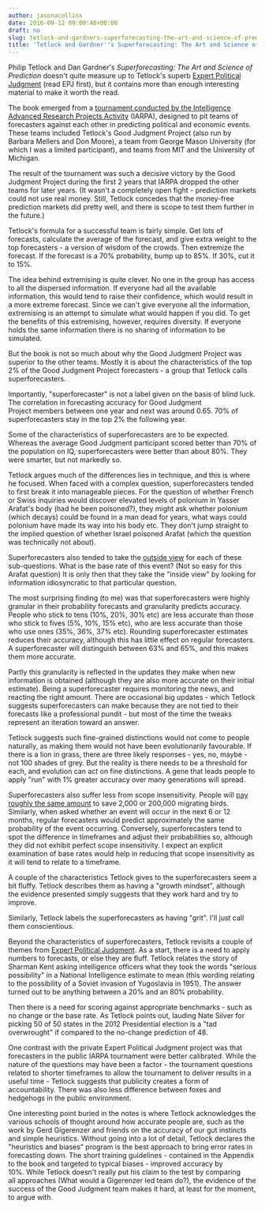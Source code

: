 ```yaml
---
author: jasonacollins
date: 2016-09-12 09:00:48+00:00
draft: no
slug: tetlock-and-gardners-superforecasting-the-art-and-science-of-prediction
title: 'Tetlock and Gardner''s Superforecasting: The Art and Science of Prediction'
---
```


Philip Tetlock and Dan Gardner's *Superforecasting: The Art and Science of Prediction* doesn't quite measure up to Tetlock's superb [Expert Political Judgment](https://jasoncollins.blog/tetlocks-expert-political-judgment-how-good-is-it-how-can-we-know/) (read EPJ first), but it contains more than enough interesting material to make it worth the read.

The book emerged from a [tournament conducted by the Intelligence Advanced Research Projects Activity](https://en.wikipedia.org/wiki/Aggregative_Contingent_Estimation) (IARPA), designed to pit teams of forecasters against each other in predicting political and economic events. These teams included Tetlock's Good Judgment Project (also run by Barbara Mellers and Don Moore), a team from George Mason University (for which I was a limited participant), and teams from MIT and the University of Michigan.

The result of the tournament was such a decisive victory by the Good Judgment Project during the first 2 years that IARPA dropped the other teams for later years. (It wasn't a completely open fight - prediction markets could not use real money. Still, Tetlock concedes that the money-free prediction markets did pretty well, and there is scope to test them further in the future.)

Tetlock's formula for a successful team is fairly simple. Get lots of forecasts, calculate the average of the forecast, and give extra weight to the top forecasters - a version of wisdom of the crowds. Then extremize the forecast. If the forecast is a 70% probability, bump up to 85%. If 30%, cut it to 15%.

The idea behind extremising is quite clever. No one in the group has access to all the dispersed information. If everyone had all the available information, this would tend to raise their confidence, which would result in a more extreme forecast. Since we can't give everyone all the information, extremising is an attempt to simulate what would happen if you did. To get the benefits of this extremising, however, requires diversity. If everyone holds the same information there is no sharing of information to be simulated.

But the book is not so much about why the Good Judgment Project was superior to the other teams. Mostly it is about the characteristics of the top 2% of the Good Judgment Project forecasters - a group that Tetlock calls superforecasters.

Importantly, "superforecaster" is not a label given on the basis of blind luck. The correlation in forecasting accuracy for Good Judgment Project members between one year and next was around 0.65. 70% of superforecasters stay in the top 2% the following year.

Some of the characteristics of superforecasters are to be expected. Whereas the average Good Judgment participant scored better than 70% of the population on IQ, superforecasters were better than about 80%. They were smarter, but not markedly so.

Tetlock argues much of the differences lies in technique, and this is where he focused. When faced with a complex question, superforecasters tended to first break it into manageable pieces. For the question of whether French or Swiss inquiries would discover elevated levels of polonium in Yasser Arafat's body (had he been poisoned?), they might ask whether polonium (which decays) could be found in a man dead for years, what ways could polonium have made its way into his body etc. They don't jump straight to the implied question of whether Israel poisoned Arafat (which the question was technically not about).

Superforecasters also tended to take the [outside view](https://en.wikipedia.org/wiki/Reference_class_forecasting) for each of these sub-questions. What is the base rate of this event? (Not so easy for this Arafat question) It is only then that they take the "inside view" by looking for information idiosyncratic to that particular question.

The most surprising finding (to me) was that superforecasters were highly granular in their probability forecasts and granularity predicts accuracy. People who stick to tens (10%, 20%, 30% etc) are less accurate than those who stick to fives (5%, 10%, 15% etc), who are less accurate than those who use ones (35%, 36%, 37% etc). Rounding superforecaster estimates reduces their accuracy, although this has little effect on regular forecasters. A superforecaster will distinguish between 63% and 65%, and this makes them more accurate.

Partly this granularity is reflected in the updates they make when new information is obtained (although they are also more accurate on their initial estimate). Being a superforecaster requires monitoring the news, and reacting the right amount. There are occasional big updates - which Tetlock suggests superforecasters can make because they are not tied to their forecasts like a professional pundit - but most of the time the tweaks represent an iteration toward an answer.

Tetlock suggests such fine-grained distinctions would not come to people naturally, as making them would not have been evolutionarily favourable. If there is a lion in grass, there are three likely responses - yes, no, maybe - not 100 shades of grey. But the reality is there needs to be a threshold for each, and evolution can act on fine distinctions. A gene that leads people to apply "run" with 1% greater accuracy over many generations will spread.

Superforecasters also suffer less from scope insensitivity. People will [pay roughly the same amount](http://www.rti.org/sites/default/files/resources/bk-0001-1009_web.pdf) to save 2,000 or 200,000 migrating birds. Similarly, when asked whether an event will occur in the next 6 or 12 months, regular forecasters would predict approximately the same probability of the event occurring. Conversely, superforecasters tend to spot the difference in timeframes and adjust their probabilities so, although they did not exhibit perfect scope insensitivity. I expect an explicit examination of base rates would help in reducing that scope insensitivity as it will tend to relate to a timeframe.

A couple of the characteristics Tetlock gives to the superforecasters seem a bit fluffy. Tetlock describes them as having a "growth mindset", although the evidence presented simply suggests that they work hard and try to improve.

Similarly, Tetlock labels the superforecasters as having "grit". I'll just call them conscientious.

Beyond the characteristics of superforecasters, Tetlock revisits a couple of themes from [Expert Political Judgment](https://jasoncollins.blog/tetlocks-expert-political-judgment-how-good-is-it-how-can-we-know/). As a start, there is a need to apply numbers to forecasts, or else they are fluff. Tetlock relates the story of Sharman Kent asking intelligence officers what they took the words "serious possibility" in a National Intelligence estimate to mean (this wording relating to the possibility of a Soviet invasion of Yugoslavia in 1951). The answer turned out to be anything between a 20% and an 80% probability.

Then there is a need for scoring against appropriate benchmarks - such as no change or the base rate. As Tetlock points out, lauding Nate Silver for picking 50 of 50 states in the 2012 Presidential election is a "tad overwrought" if compared to the no-change prediction of 48.

One contrast with the private Expert Political Judgment project was that forecasters in the public IARPA tournament were better calibrated. While the nature of the questions may have been a factor - the tournament questions related to shorter timeframes to allow the tournament to deliver results in a useful time - Tetlock suggests that publicity creates a form of accountability. There was also less difference between foxes and hedgehogs in the public environment.

One interesting point buried in the notes is where Tetlock acknowledges the various schools of thought around how accurate people are, such as the work by Gerd Gigerenzer and friends on the accuracy of our gut instincts and simple heuristics. Without going into a lot of detail, Tetlock declares the "heuristics and biases" program is the best approach to bring error rates in forecasting down. The short training guidelines - contained in the Appendix to the book and targeted to typical biases - improved accuracy by 10%. While Tetlock doesn't really put his claim to the test by comparing all approaches (What would a Gigerenzer led team do?), the evidence of the success of the Good Judgment team makes it hard, at least for the moment, to argue with.
